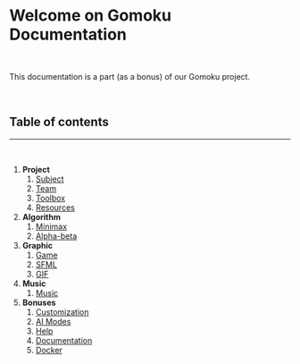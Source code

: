 # Welcome on Gomoku Documentation

<br>

This documentation is a part (as a bonus) of our Gomoku project.

<br>

## Table of contents

---

<br>

1. **Project**
	1. <a href="#Subject" data-file="../src/contents/project/subject.md">Subject</a>
	2. <a href="#Team" data-file="../src/contents/project/team.md">Team</a>
	3. <a href="#Toolbox" data-file="../src/contents/project/toolbox.md">Toolbox</a>
	4. <a href="#Resources" data-file="../src/contents/project/resources.md">Resources</a>
2. **Algorithm**
	1. <a href="#Minimax" data-file="../src/contents/project/minimax.md">Minimax</a>
	2. <a href="#Alpha-beta" data-file="../src/contents/project/alpha-beta.md">Alpha-beta</a>
3. **Graphic**
	1. <a href="#Game" data-file="../src/contents/project/game.md">Game</a>
	2. <a href="#SFML" data-file="../src/contents/project/sfml.md">SFML</a>
	3. <a href="#GIF" data-file="../src/contents/project/gif.md">GIF</a>
4. **Music**
	1. <a href="#Music" data-file="../src/contents/project/music.md">Music</a>
5. **Bonuses**
	1. <a href="#Customization" data-file="../src/contents/project/customization.md">Customization</a>
	2. <a href="#AIModes" data-file="../src/contents/project/ai_modes.md">AI Modes</a>
	3. <a href="#Help" data-file="../src/contents/project/help.md">Help</a>
	4. <a href="#Documentation" data-file="../src/contents/project/documentation.md">Documentation</a>
	5. <a href="#Docker" data-file="../src/contents/project/docker.md">Docker</a>
